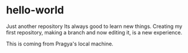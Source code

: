 # hello-world
Just another repository
Its always good to learn new things. Creating my first repository, making a branch and now editing it, is a new experience. 

This is coming from Pragya's local machine.